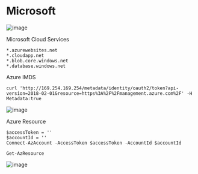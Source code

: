# Microsoft

![image](https://github.com/user-attachments/assets/74dfe795-fb56-4090-9223-9e0b163540e9)

Microsoft Cloud Services
```
*.azurewebsites.net
*.cloudapp.net
*.blob.core.windows.net
*.database.windows.net
```
Azure IMDS
```
curl 'http://169.254.169.254/metadata/identity/oauth2/token?api-version=2018-02-01&resource=https%3A%2F%2Fmanagement.azure.com%2F' -H Metadata:true
```
![image](https://github.com/user-attachments/assets/60bb0912-fe8a-4952-ac24-7740761da71f)

Azure Resource
```
$accessToken = ''
$accountId = ''
Connect-AzAccount -AccessToken $accessToken -AccountId $accountId

Get-AzResource
```
![image](https://github.com/user-attachments/assets/366b10b1-6d66-4219-9517-eb8e52c6d0c5)
